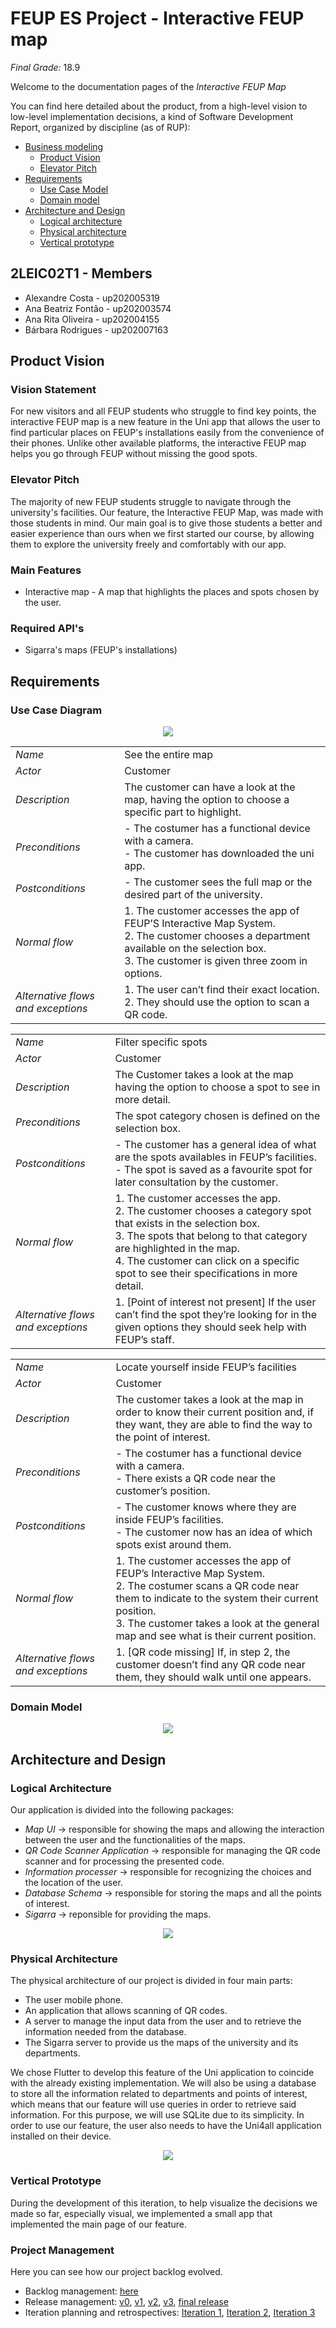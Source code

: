 # FEUP ES Project - Interactive FEUP map

_Final Grade:_ 18.9

Welcome to the documentation pages of the _Interactive FEUP Map_

You can find here detailed about the product, from a high-level vision to low-level implementation decisions, a kind of Software Development Report, organized by discipline (as of RUP): 

* [Business modeling](#product-vision)
  * [Product Vision](#product-vision)
  * [Elevator Pitch](#elevator-pitch)
* [Requirements](#requirements)
  * [Use Case Model](#use-case-diagram)
  * [Domain model](#domain-model)
* [Architecture and Design](#architecture-and-design)
  * [Logical architecture](#logical-architecture)
  * [Physical architecture](#physical-architecture)
  * [Vertical prototype](#vertical-prototype)

## 2LEIC02T1 - Members
- Alexandre Costa - up202005319
- Ana Beatriz Fontão - up202003574
- Ana Rita Oliveira - up202004155
- Bárbara Rodrigues - up202007163

## Product Vision
### Vision Statement

For new visitors and all FEUP students who struggle to find key points, the interactive FEUP map is a new feature in the
Uni app that allows the user to find particular places on FEUP's installations easily from the convenience of their phones.
Unlike other available platforms, the interactive FEUP map helps you go through FEUP without missing the good spots.

### Elevator Pitch

The majority of new FEUP students struggle to navigate through the university's facilities. Our feature, the Interactive FEUP Map, was made with those students in mind. Our main goal is to give those students a better and easier experience than ours when we first started our course, by allowing them to explore the university freely and comfortably with our app. 

### Main Features
 - Interactive map - A map that highlights the places and spots chosen by the user.

### Required API's
- Sigarra's maps (FEUP's installations)

## Requirements

### Use Case Diagram

 <p align="center" justify="center">
  <img src="images/use_case_diagram.jpg"/>
</p>

|||
| --- | --- |
| *Name* | See the entire map |
| *Actor* | Customer | 
| *Description* | The customer can have a look at the map, having the option to choose a specific part to highlight. |
| *Preconditions* | - The costumer has a functional device with a camera. <br> - The customer has downloaded the uni app. |
| *Postconditions* | - The customer sees the full map or the desired part of the university. |
| *Normal flow* | 1. The customer accesses the app of FEUP’S Interactive Map System.<br> 2. The customer chooses a department available on the selection box.<br> 3. The customer is given three zoom in options. |
| *Alternative flows and exceptions* | 1. The user can’t find their exact location.<br> 2. They should use the option to scan a QR code. |

|||
| --- | --- |
| *Name* | Filter specific spots |
| *Actor* | Customer | 
| *Description* | The Customer takes a look at the map having the option to choose a spot to see in more detail. |
| *Preconditions* | The spot category chosen is defined on the selection box. |
| *Postconditions* | - The customer has a general idea of what are the spots availables in FEUP’s facilities.<br> - The spot is saved as a favourite spot for later consultation by the customer. |
| *Normal flow* | 1. The customer accesses the app.<br> 2. The customer chooses a category spot that exists in the selection box.<br> 3. The spots that belong to that category are highlighted in the map.<br> 4. The customer can click on a specific spot to see their specifications in more detail. |
| *Alternative flows and exceptions* | 1. [Point of interest not present] If the user can’t find the spot they’re looking for in the given options they should seek help with FEUP’s staff. |

|||
| --- | --- |
| *Name* | Locate yourself inside FEUP’s facilities |
| *Actor* | Customer | 
| *Description* | The customer takes a look at the map in order to know their current position and, if they want, they are able to find the way to the point of interest. |
| *Preconditions* | - The costumer has a functional device with a camera.<br> - There exists a QR code near the customer’s position. |
| *Postconditions* | - The customer knows where they are inside FEUP’s facilities.<br> - The customer now has an idea of which spots exist around them. |
| *Normal flow* | 1. The customer accesses the app of FEUP’s Interactive Map System.<br> 2. The costumer scans a QR code near them to indicate to the system their current position.<br> 3. The customer takes a look at the general map and see what is their current position. |
| *Alternative flows and exceptions* | 1. [QR code missing] If, in step 2, the customer doesn’t find any QR code near them, they should walk until one appears. |

### Domain Model

<p align="center" justify="center">
  <img src="images/domain_model.png"/>
</p>

## Architecture and Design

### Logical Architecture

Our application is divided into the following packages:
 - *Map UI* -> responsible for showing the maps and allowing the interaction between the user and the functionalities of the maps.
 - *QR Code Scanner Application* -> responsible for managing the QR code scanner and for processing the presented code.
 - *Information processer* -> responsible for recognizing the choices and the location of the user.
 - *Database Schema* -> responsible for storing the maps and all the points of interest.
 - *Sigarra* -> reponsible for providing the maps.

<p align="center" justify="center">
  <img src="images/logical_architecture.png"/>
</p>

### Physical Architecture

The physical architecture of our project is divided in four main parts:
- The user mobile phone.
- An application that allows scanning of QR codes.
- A server to manage the input data from the user and to retrieve the information needed from the database.
- The Sigarra server to provide us the maps of the university and its departments.

We chose Flutter to develop this feature of the Uni application to coincide with the already existing implementation. 
We will also be using a database to store all the information related to departments and points of interest, which means that our feature will use queries in order
to retrieve said information. For this purpose, we will use SQLite due to its simplicity.
In order to use our feature, the user also needs to have the Uni4all application installed on their device. 

<p align="center" justify="center">
  <img src="images/physical_architecture.png"/>
</p>

### Vertical Prototype

During the development of this iteration, to help visualize the decisions we made so far, especially visual, we implemented a small app that implemented the main page of our feature. 

### Project Management

Here you can see how our project backlog evolved.
- Backlog management: [here](https://github.com/LEIC-ES-2021-22/2LEIC02T1/blob/main/Backlog.md)
- Release management: [v0](https://github.com/LEIC-ES-2021-22/2LEIC02T1/releases/tag/Release), [v1](https://github.com/LEIC-ES-2021-22/2LEIC02T1/releases/tag/v1.0.0), [v2](https://github.com/LEIC-ES-2021-22/2LEIC02T1/releases/tag/Release2), [v3](https://github.com/LEIC-ES-2021-22/2LEIC02T1/releases/tag/Release3), [final release](https://github.com/LEIC-ES-2021-22/2LEIC02T1/releases/tag/ReleaseFinal)
- Iteration planning and retrospectives: [Iteration 1](https://github.com/LEIC-ES-2021-22/2LEIC02T1/blob/main/Iteration1_retrospective.md), [Iteration 2](https://github.com/LEIC-ES-2021-22/2LEIC02T1/blob/main/Iteration2_retrospective.md), [Iteration 3](https://github.com/LEIC-ES-2021-22/2LEIC02T1/blob/main/iteration3_retrospective.md)
